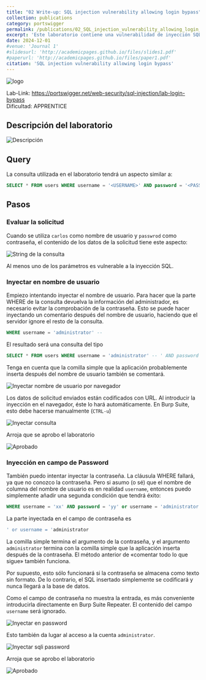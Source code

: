 ```yaml
---
title: "02 Write-up: SQL injection vulnerability allowing login bypass"
collection: publications
category: portswigger
permalink: /publications/02_SQL_injection_vulnerability_allowing_login_bypass
excerpt: 'Este laboratorio contiene una vulnerabilidad de inyección SQL en la función de inicio de sesión. Para resolver el laboratorio, realizamos un ataque de inyección SQL que elude la autenticación y nos permite iniciar sesión en la aplicación como usuario administrador.'
date: 2024-12-01
#venue: 'Journal 1'
#slidesurl: 'http://academicpages.github.io/files/slides1.pdf'
#paperurl: 'http://academicpages.github.io/files/paper1.pdf'
citation: 'SQL injection vulnerability allowing login bypass'
---
```


![logo]({{site.url}}/images/SQLi/sqli-2/logo.png)

Lab-Link: <https://portswigger.net/web-security/sql-injection/lab-login-bypass>  
Dificultad: APPRENTICE  

## Descripción del laboratorio

![Descripción]({{site.url}}/images/SQLi/sqli-2/descripcion.png)

## Query

La consulta utilizada en el laboratorio tendrá un aspecto similar a:

```sql
SELECT * FROM users WHERE username = '<USERNAME>' AND password = '<PASSWORD>'
```

## Pasos

### Evaluar la solicitud

Cuando se utiliza `carlos` como nombre de usuario y `passwrod` como contraseña, el contenido de los datos de la solicitud tiene este aspecto:

![String de la consulta]({{site.url}}/images/SQLi/sqli-2/string_consulta.png)

Al menos uno de los parámetros es vulnerable a la inyección SQL.

### Inyectar en nombre de usuario

Empiezo intentando inyectar el nombre de usuario. Para hacer que la parte WHERE de la consulta devuelva la información del administrador, es necesario evitar la comprobación de la contraseña. Esto se puede hacer inyectando un comentario después del nombre de usuario, haciendo que el servidor ignore el resto de la consulta.

```sql
WHERE username = 'administrator' --
```

El resultado será una consulta del tipo

```sql
SELECT * FROM users WHERE username = 'administrator' -- ' AND password = '<PASSWORD>'
```

Tenga en cuenta que la comilla simple que la aplicación probablemente inserta después del nombre de usuario también se comentará.

![Inyectar nombre de usuario por navegador]({{site.url}}/images/SQLi/sqli-2/usuario_navegador.png)

Los datos de solicitud enviados están codificados con URL. Al introducir la inyección en el navegador, éste lo hará automáticamente. En Burp Suite, esto debe hacerse manualmente (`CTRL-u`)

![Inyectar consulta]({{site.url}}/images/SQLi/sqli-2/inyectar_administrador.png)

Arroja que se aprobo el laboratorio

![Aprobado]({{site.url}}/images/SQLi/sqli-2/aprobado.png)

### Inyección en campo de Password

También puedo intentar inyectar la contraseña. La cláusula WHERE fallará, ya que no conozco la contraseña. Pero si asumo (o sé) que el nombre de columna del nombre de usuario es en realidad `username`, entonces puedo simplemente añadir una segunda condición que tendrá éxito:

```sql
WHERE username = 'xx' AND password = 'yy' or username = 'administrator'
```

La parte inyectada en el campo de contraseña es

```sql
' or username = 'administrator
```

La comilla simple termina el argumento de la contraseña, y el argumento `administrator` termina con la comilla simple que la aplicación inserta después de la contraseña. El método anterior de «comentar todo lo que sigue» también funciona.

Por supuesto, esto sólo funcionará si la contraseña se almacena como texto sin formato. De lo contrario, el SQL insertado simplemente se codificará y nunca llegará a la base de datos.

Como el campo de contraseña no muestra la entrada, es más conveniente introducirla directamente en Burp Suite Repeater. El contenido del campo `username` será ignorado.

![Inyectar en password]({{site.url}}/images/SQLi/sqli-2/sqli_password.png)

Esto también da lugar al acceso a la cuenta `administrator`.

![Inyectar sqli password]({{site.url}}/images/SQLi/sqli-2/string_password.png)

Arroja que se aprobo el laboratorio

![Aprobado]({{site.url}}/images/SQLi/sqli-2/aprobado.png)
